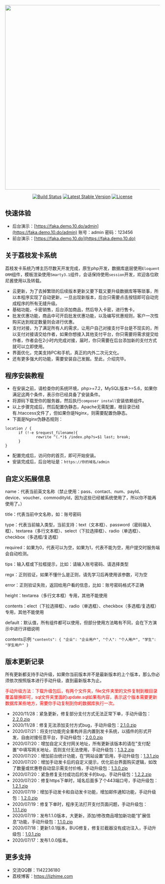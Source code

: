<p align="center"><img src="https://lizhime.com/wp-content/uploads/2020/07/%E5%B0%81%E9%9D%A2.png" width="600"></p>

<p align="center">
<a href="https://lizhime.com/41.html"><img src="https://travis-ci.org/laravel/framework.svg" alt="Build Status"></a>
<a href="https://lizhime.com/41.html"><img src="https://poser.pugx.org/laravel/framework/v/stable.svg" alt="Latest Stable Version"></a>
<a href="https://lizhime.com/41.html"><img src="https://poser.pugx.org/laravel/framework/license.svg" alt="License"></a>
</p>

## 快速体验
- 后台演示：[https://faka.demo.10.do/admin](https://faka.demo.10.do/admin)  账号：admin 密码：123456
- 前台演示：[https://faka.demo.10.do](https://faka.demo.10.do)

## 关于荔枝发卡系统

荔枝发卡系统乃博主历尽数天开发完成，原生php开发，数据库底层使用`Eloquent ORM`组件，模板渲染使用`Smarty3.1`组件，会话保持使用`session`开发，欢迎各位欧尼酱使用以及转载。

- 云更新，为了去掉繁琐的后续版本更新又要下载又要升级数据库等等琐事，所以本程序实现了自动更新，一旦出现新版本，后台只需要点击按钮即可自动完成程序的所有无缝升级。
- 基础功能，卡密销售，后台添加商品，然后导入卡密，进行售卡。
- 批发优惠功能，商品中可开启批发优惠功能，以及编写优惠规则，客户一次性购买达到规定数量则会进行优惠。
- 支付对接，为了满足所有人的需求，让用户自己对接支付平台是不现实的，所以支付对接请交给作者，如果你想接入其他支付平台，你只需要将需求提交给作者，作者会在2小时内完成对接，届时，你只需要在后台添加新的支付方式就可以立即使用。
- 界面优化，完美支持PC和手机，真正的内外二次元文化。
- 还有更多强大的功能，需要安装自己发掘。至此，介绍完毕。

## 程序安装教程

- 在安装之前，请检查你的系统环境，php>=7.2，MySQL版本>=5.6，如果你满足这两个条件，表示你已经具备了安装条件。
- 将源码下载至你的服务器，然后执行`composer install`安装依赖组件。
- 以上步骤完成后，然后配置伪静态，Apache无需配置，根目录已经有.htaccess文件了，但如果你是Nginx，则需要配置伪静态。
- 下面是Nginx伪静态规则：
```
location / {
      if (!-e $request_filename){
              rewrite ^(.*)$ /index.php?s=$1 last; break;
      }
}
```
- 配置完成后，访问你的首页，即可开始安装。
- 安装完成后，后台地址是：`https://你的域名/admin`

## 自定义拓展信息
name：代表当前英文名称（禁止使用：pass、contact、num、payId、device、voucher、commodityId，因为这些已经被系统使用了，所以你不能再使用了。）

title：代表当前中文名称，如：账号密码

type：代表当前输入类型，当前支持：text（文本框）、password（密码输入框）、textarea（多行文本框）、select（下拉选择框）、radio（单选框）、checkbox（多选框/复选框）

required：如果为0，代表可以为空，如果为1，代表不能为空，用户提交时服务端会自动检测。

tips：输入框或下拉框提示，比如：请输入账号密码、请选择类型

regx：正则验证，如果不懂什么是正则，请先学习后再使用该参数，可为空

error：正则验证失败，返回给用户看的信息，比如：账号密码格式不正确

height：textarea（多行文本框）专用，其他不能使用

contents：elect（下拉选择框）、radio（单选框）、checkbox（多选框/复选框）专用，其他不能使用

default：默认值，所有组件都可以使用，但部分使用方法略有不同，会在下方演示中进行详细说明

contents示例
`"contents": {
            "企业": "企业用户",
            "个人": "个人用户",
            "学生": "学生用户"
        }`


## 版本更新记录
<p>所有更新都支持手动升级，如果你当前版本并不是最新版本的上个版本，那么你必须依次按照版本进行手动升级，直到最新版本为止。</p>
<p style="color: red;">手动升级方法：下载升级包后，有两个文件夹，file文件夹里的文件复制到根目录覆盖替换即可，sql文件夹里面的update.sql如果有内容，表示这个版本需要更新数据库某些地方，需要你手动复制到你的数据库执行一次。</p>

- 2020/11/28：紧急更新，修复部分支付方式无法正常下单，手动升级包：[2.2.0.zip](https://version.10.do/faka/update/2.2.0.zip)
- 2020/11/28：修复无法添加支付方式bug，手动升级包：[2.1.0.zip](https://version.10.do/faka/update/2.1.0.zip)
- 2020/07/21：将支付功能完全重构并且内置到发卡系统，以插件的形式开发，自由对接任意平台，手动升级包：[2.0.0.zip](https://version.10.do/faka/update/2.0.0.zip)
- 2020/07/20：增加自定义支付网关地址，所有更新该版本的请在"支付配置"中填写网关地址，否则支付无法使用，手动升级包：[1.3.2.zip](https://version.10.do/faka/update/1.3.2.zip)
- 2020/07/20：增加前台统计功能，在“网站设置”启用，手动升级包：[1.3.1.zip](https://version.10.do/faka/update/1.3.1.zip)
- 2020/07/20：增加手动发卡后的自定义提示，优化前台界面购买逻辑，如改了数量或优惠卷自动显示需支付价格，手动升级包：[1.3.0.zip](https://version.10.do/faka/update/1.3.0.zip)
- 2020/07/20：紧急修复支付成功后的发卡的bug，手动升级包：[1.2.2.zip](https://version.10.do/faka/update/1.2.2.zip)
- 2020/07/20：修复https下单时，域名后面多了个443端口号，手动升级包：[1.2.1.zip](https://version.10.do/faka/update/1.2.1.zip)
- 2020/07/19：增加手动发卡和自动发卡功能，增加邮件通知功能，手动升级包：[1.2.0.zip](https://version.10.do/faka/update/1.2.0.zip)
- 2020/07/19：修复下单时，程序无法打开支付页面问题，手动升级包：[1.1.1.zip](https://version.10.do/faka/update/1.1.1.zip)
- 2020/07/19：发布1.1.0版本，大更新，添加/修改商品增加新功能“扩展信息”功能，手动升级包：[1.1.0.zip](https://version.10.do/faka/update/1.1.0.zip)
- 2020/07/18：更新1.0.1版本，BUG修复，修复拦截器没有成功注入，手动升级包：[1.0.1.zip](https://version.10.do/faka/update/1.0.1.zip)
- 2020/07/17：发布1.0.0版本。
## 更多支持
- 交流QQ群：1142236180
- 荔枝博客：https://lizhime.com